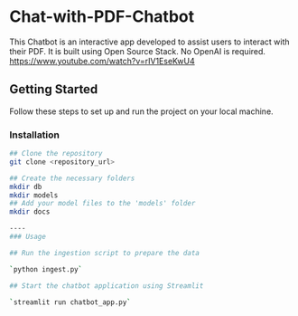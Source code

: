 # Chat-with-PDF-Chatbot
This Chatbot is an interactive app developed to assist users to interact with their PDF. It is built using Open Source Stack. No OpenAI is required.
https://www.youtube.com/watch?v=rIV1EseKwU4
## Getting Started

Follow these steps to set up and run the project on your local machine.


### Installation

```sh
## Clone the repository
git clone <repository_url>

## Create the necessary folders
mkdir db
mkdir models
## Add your model files to the 'models' folder
mkdir docs

----
### Usage 

## Run the ingestion script to prepare the data

`python ingest.py`

## Start the chatbot application using Streamlit

`streamlit run chatbot_app.py`
